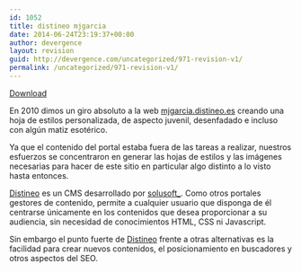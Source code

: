 ```yaml
---
id: 1052
title: distineo mjgarcia
date: 2014-06-24T23:19:37+00:00
author: devergence
layout: revision
guid: http://devergence.com/uncategorized/971-revision-v1/
permalink: /uncategorized/971-revision-v1/
---
```

<div class="postlinks">
  <a class="headerweb" href="#" target="_blank" rel="nofollow">Download</a>
</div>

En 2010 dimos un giro absoluto a la web [mjgarcia.distineo.es](# "mjgarcia.distineo.es") creando una hoja de estilos personalizada, de aspecto juvenil, desenfadado e incluso con algún matiz esotérico.

Ya que el contenido del portal estaba fuera de las tareas a realizar, nuestros esfuerzos se concentraron en generar las hojas de estilos y las imágenes necesarias para hacer de este sitio en particular algo distinto a lo visto hasta entonces.

<div class="more">
</div>

<!--more-->

[Distineo](http://www.distineo.es/ "Distineo") es un CMS desarrollado por [solusoft_](http://www.solusoft.es/ "solusoft"). Como otros portales gestores de contenido, permite a cualquier usuario que disponga de él centrarse únicamente en los contenidos que desea proporcionar a su audiencia, sin necesidad de conocimientos HTML, CSS ni Javascript.

Sin embargo el punto fuerte de [Distineo](http://www.distineo.es/ "Distineo") frente a otras alternativas es la facilidad para crear nuevos contenidos, el posicionamiento en buscadores y otros aspectos del SEO.